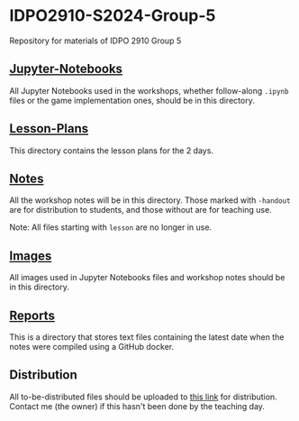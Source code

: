 # IDPO2910-S2024-Group-5
Repository for materials of IDPO 2910 Group 5

## [Jupyter-Notebooks](/Jupyter-Notebooks/)
All Jupyter Notebooks used in the workshops, whether follow-along `.ipynb` files or the game implementation ones, should be in this directory.

## [Lesson-Plans](/Lesson-Plans/)
This directory contains the lesson plans for the 2 days.

## [Notes](/Notes/)
All the workshop notes will be in this directory. Those marked with `-handout` are for distribution to students, and those without are for teaching use.

Note: All files starting with `lesson` are no longer in use.

## [Images](/images/)
All images used in Jupyter Notebooks files and workshop notes should be in this directory.

## [Reports](/reports/)
This is a directory that stores text files containing the latest date when the notes were compiled using a GitHub docker.

## Distribution
All to-be-distributed files should be uploaded to [this link](https://bit.ly/ustidpo) for distribution. Contact me (the owner) if this hasn't been done by the teaching day.

